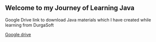 ## Welcome to my Journey of Learning Java

Google Drive link to download Java materials which I have created while learning from DurgaSoft 

[Google drive ](https://drive.google.com/drive/folders/1cB2XamoF3XXvdyJLw9t0SAEOR4e0K3LP?usp=drive_link)

